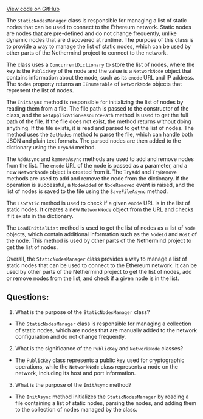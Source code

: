 [View code on GitHub](https://github.com/NethermindEth/nethermind/src/Nethermind/Nethermind.Network/StaticNodes/StaticNodesManager.cs)

The `StaticNodesManager` class is responsible for managing a list of static nodes that can be used to connect to the Ethereum network. Static nodes are nodes that are pre-defined and do not change frequently, unlike dynamic nodes that are discovered at runtime. The purpose of this class is to provide a way to manage the list of static nodes, which can be used by other parts of the Nethermind project to connect to the network.

The class uses a `ConcurrentDictionary` to store the list of nodes, where the key is the `PublicKey` of the node and the value is a `NetworkNode` object that contains information about the node, such as its `enode` URL and IP address. The `Nodes` property returns an `IEnumerable` of `NetworkNode` objects that represent the list of nodes.

The `InitAsync` method is responsible for initializing the list of nodes by reading them from a file. The file path is passed to the constructor of the class, and the `GetApplicationResourcePath` method is used to get the full path of the file. If the file does not exist, the method returns without doing anything. If the file exists, it is read and parsed to get the list of nodes. The method uses the `GetNodes` method to parse the file, which can handle both JSON and plain text formats. The parsed nodes are then added to the dictionary using the `TryAdd` method.

The `AddAsync` and `RemoveAsync` methods are used to add and remove nodes from the list. The `enode` URL of the node is passed as a parameter, and a new `NetworkNode` object is created from it. The `TryAdd` and `TryRemove` methods are used to add and remove the node from the dictionary. If the operation is successful, a `NodeAdded` or `NodeRemoved` event is raised, and the list of nodes is saved to the file using the `SaveFileAsync` method.

The `IsStatic` method is used to check if a given `enode` URL is in the list of static nodes. It creates a new `NetworkNode` object from the URL and checks if it exists in the dictionary.

The `LoadInitialList` method is used to get the list of nodes as a list of `Node` objects, which contain additional information such as the `NodeId` and `Host` of the node. This method is used by other parts of the Nethermind project to get the list of nodes.

Overall, the `StaticNodesManager` class provides a way to manage a list of static nodes that can be used to connect to the Ethereum network. It can be used by other parts of the Nethermind project to get the list of nodes, add or remove nodes from the list, and check if a given node is in the list.
## Questions: 
 1. What is the purpose of the `StaticNodesManager` class?
- The `StaticNodesManager` class is responsible for managing a collection of static nodes, which are nodes that are manually added to the network configuration and do not change frequently.

2. What is the significance of the `PublicKey` and `NetworkNode` classes?
- The `PublicKey` class represents a public key used for cryptographic operations, while the `NetworkNode` class represents a node on the network, including its host and port information.

3. What is the purpose of the `InitAsync` method?
- The `InitAsync` method initializes the `StaticNodesManager` by reading a file containing a list of static nodes, parsing the nodes, and adding them to the collection of nodes managed by the class.